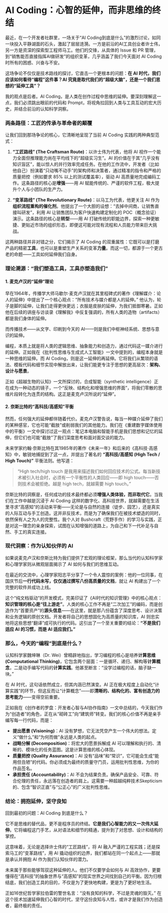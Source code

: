 # AI Coding：心智的延伸，而非思维的终结

最近，在一个开发者社群里，一场关于“AI Coding到底是什么”的激烈讨论，如同一块投入平静湖面的石头，激起了层层涟漪。一方是前沿的AI工具创业者许士伟，另一方是资深的探索型工程师马工。他们的交锋，从具体的 Issue 和 PR 管理，到“销售能否直接指挥AI做研发”的组织变革，几乎涵盖了我们今天面对 AI Coding 时所有的困惑、兴奋与不安。

这场争论不仅仅是技术路线的探讨，它直击一个更根本的问题：**在 AI 时代，我们应该如何看待“编程”这件事？AI 究竟是取代我们的“超级大脑”，还是一个我们思想的“延伸工具”？**

我的观点是后者。AI Coding，是人类在创作过程中思维的延伸。要深刻理解这一点，我们必须跳出眼前的代码和 Prompt，将视角拉回到人类与工具互动的宏大历史，并结合前沿的认知科学洞察。

### 两条路径：工匠的传承与革命者的颠覆

让我们回到那场争论的核心，它清晰地呈现了当前 AI Coding 实践的两种典型范式：

1.  **“工匠路线” (The Craftsman Route)**：以许士伟为代表，他将 AI 视作一个能力全面但推理能力尚在平均线下的“超级实习生”。AI 的价值在于其“几乎没有知识盲区”，能以惊人的并行效率完成任务。在他的工作流中，开发者（比如他自己）扮演着“只动嘴不动手”的架构师和决策者，通过精准的指令和严格的质量把控（例如要求 85% 以上的测试覆盖率），驱动 AI 高质量地完成编码工作。这条路径的核心是**增强**——用 AI 赋能传统的、严谨的软件工程，极大提升个人与小团队的生产力。

2.  **“变革路线” (The Revolutionary Route)**：以马工为代表，他更关注 AI 作为**组织流程重构的催化剂**。他提出了一个大胆的设想：“去掉中间商，让销售直接叫研发”，利用 AI 让销售团队为客户快速构建定制化的 POC（概念验证）演示。这条路径的核心是**转型**——用 AI 打破传统的职能边界，探索一种更敏捷、更贴近市场的组织形态，即便这可能对现有流程和人员能力带来巨大挑战。

这两种路径并非对错之分，它们揭示了 AI Coding 的双重属性：它既可以是打磨产品的精密**工具**，也可以是重塑生产关系的变革**力量**。而这一切，都源于一个更古老的命题——工具如何延伸我们自身。

### 理论溯源：“我们塑造工具，工具亦塑造我们”

#### 1. 麦克卢汉的“延伸”理论

早在1964年，传播学大师马歇尔·麦克卢汉就在其里程碑式的著作《理解媒介：论人的延伸》中提出了一个核心观点：“所有技术与媒介都是人的延伸。” 他认为，轮子是脚的延伸，让我们走得更快更远；衣服是皮肤的延伸，为我们抵御寒暑。正如他在后续的讲座与访谈录《理解我》中反复强调的，所有人类的造物（artifacts）都是我们身体的延伸。

而传播技术——从文字、印刷到今天的 AI——则是我们中枢神经系统、思想与意识的延伸。

编程，本质上就是将人类的逻辑思维、抽象能力和创造力，通过代码这一媒介进行的延伸。正如我在《批判性思维与生成式人工智能》一文中提到的，编程本身就是一种思维的延伸。而 AI Coding，则是这一延伸的再延伸。它将我们从繁琐的语法、模板代码和细节实现中解放出来，让我们能更专注于思想的更高层次：**架构、设计与愿景**。

正如《超越生物的认知》一文所探讨的，合成智能（synthetic intelligence）正在成为一种动态的镜子，一个“反映、结构化和增强思维的界面”，将我们零散的思维片段转化为连贯的结构。这正是麦克卢汉所说的“延伸”。

#### 2. 奈斯比特的“高科技/高感知”平衡

然而，任何强大的延伸都伴随着代价。麦克卢汉警告说，每当一种媒介延伸了我们的某种感官，它也可能“截肢”或削弱我们的其他能力。我们在《重建数字媒体使用中的平衡》一文中探讨过这一观点：笔记本电脑和智能手机是我们思想和记忆的延伸，但它们也可能“截肢”了我们深度思考和面对面交谈的能力。

未来学家约翰·奈斯比特在其1985年的著作《未来一年》和后来的《高科技·高感知》中，敏锐地捕捉到了这一点，并提出了著名的 **“高科技/高感知 (High Tech / High Touch)”** 平衡法则。他写道：

> “High tech/high touch 是我用来描述我们如何回应技术的公式。每当新技术被引入社会时，必须有一个平衡性的人类回应——即 high touch——否则技术会被拒绝。越是 high tech，就越需要 high touch。”

奈斯比特的洞察是，任何成功的技术最终都必须**增强人类体验，而非取代它**。当我们在工作中越是沉浸于 AI Coding 这样的数字化、高科技世界，就越需要在生活里寻求“高感知”的活动来平衡——无论是与自然的连接（徒步、园艺），还是真实的人际互动与手工创造。这并非反技术，而是为了确保我们在被技术塑造的同时，依然保有人之为人的完整性。我个人对 Bushcraft（荒野手作）的学习与实践，正是对这一理念的亲身探索，试图在认知增强的道路上，为自己和下一代补足与自然、手工的真实连接。

### 现代洞察：作为认知伙伴的 AI

如果说麦克卢汉和奈斯比特为我们提供了宏观的理论框架，那么当代的认知科学家和心理学家则从微观层面揭示了 AI 如何与我们的思维互动。

在最近的交流中，心理学家阳志平分享了一个令人震惊的案例：他的一位同事，在国庆节后**一行代码未写，仅仅通过撰写八份高质量的文档**，就让 AI 构建出了一个完整的软件并成功上线。

这个“纯文档驱动”的开发模式，完美印证了《AI时代的知识管理》中的核心观点：**知识管理的核心是“往上游走”**。人类的核心工作不再是“二次加工”的编码，而是创造作为“首要资产”的**源头信息**——在这里，就是那八份蕴含了深度思考、设计决策和业务逻辑的原创文档。开发者将自己的思想固化为高质量的知识库，AI 则忠实地将这些思想“翻译”成可执行的代码。这引出了一个至关重要的结论：**“不是我们适应 AI 的习惯，而是 AI 适应我们。”**

### 那么，今天的“编程”到底是什么？

认知科学家魏坤琳（Dr. Wei）曾精辟地指出，学习编程的核心是培养**计算思维 (Computational Thinking)**，它包含两个层面：一是循环、递归、解构等**计算概念**，二是动手编写代码的**计算实践**。他甚至断言：“没学过编程的话，脑子缺一块。”

在 AI 时代，这句话依然成立，但其内涵已然演变。AI 正在极大程度上自动化“计算实践”的环节，但这反而让“计算概念”——即**清晰的、结构化的、富有创造力的思考能力**——变得空前重要。

正如我在《创作者的罗盘：开发者心智与AI协作指南》一文中总结的，今天我们作为“创造者”的角色，正在从“砌砖工”向“建筑师”转变。我们的核心价值不再是亲手编写每一行代码，而是：

*   **提出愿景 (Visioning)**：AI 没有梦想，它无法凭空产生一个伟大的想法。定义“做什么”和“为何而做”永远是人类的起点。
*   **战略分解 (Decomposition)**：将宏大的愿景拆解成 AI 可以理解和执行的、清晰的、模块化的任务蓝图。这是计算思维的核心体现。
*   **质量把控 (Quality Assurance)**：AI 没有“品味”和“常识”，它可能会生成“能用但丑陋”的代码。你必须成为最终的质量守门员，运用批判性思维，为你的作品签名。
*   **承担责任 (Accountability)**：AI 不会为结果负责。确保产品安全、可靠、符合伦理的责任，永远落在创造者的肩上。这需要一种超越纯粹技术Skepticism的、包含“智识正直”与“公正心”的广义批判性思维。

### 结论：拥抱延伸，坚守良知

回到最初的问题：AI Coding 到底是什么？

它不是思维的替代品，更不是程序员的终结。**它是我们心智能力的又一次伟大延伸**。它将编程这门手艺，从对语法和细节的精通，提升到了对思想、设计和结构的掌控。

这意味着，无论是选择许士伟的“工匠路线”，将 AI 融入严谨的工程实践；还是探索马工的“变革路线”，用 AI 撬动组织的边界，我们都站在同一个起点上——那就是承认并拥抱 AI 作为我们认知伙伴的潜力。

未来属于那些能够驾驭这种延伸的人。他们不仅要学会如何与 AI 高效协作，更要懂得在“高科技”的抽象世界与“高感知”的现实世界之间找到自己的平衡。因为归根结底，我们创造工具的目的，不仅是为了更快地构建，更是为了更好地生活。

正如16世纪哲学家拉伯雷的警世名言：“没有良知的科学，不过是灵魂的毁灭。” 在这个技术加速延伸我们心智的时代，坚守这份良知与人性，或许才是我们作为创造者，最终极的责任。
